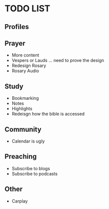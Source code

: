 # TODO LIST

## Profiles

## Prayer
- More content
- Vespers or Lauds ... need to prove the design
- Redesign Rosary
- Rosary Audio

## Study
- Bookmarking
- Notes
- Highlights
- Redeisgn how the bible is accessed

## Community
- Calendar is ugly

## Preaching
- Subscribe to blogs
- Subscribe to podcasts

## Other
- Carplay